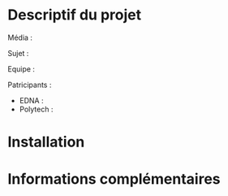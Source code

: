 # Descriptif du projet

Média :

Sujet :

Equipe :

Patricipants :

- EDNA :
- Polytech :  

# Installation

# Informations complémentaires